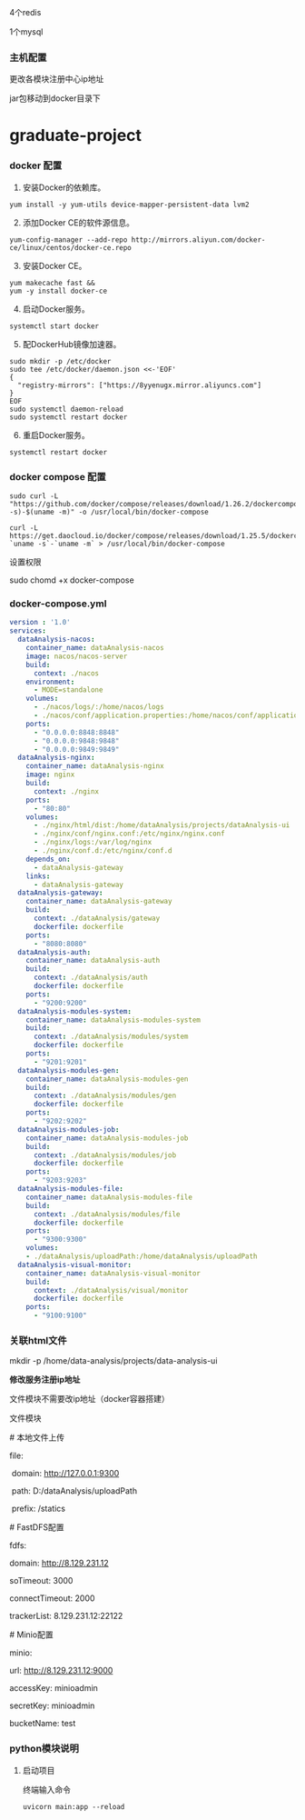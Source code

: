4个redis

1个mysql

### 主机配置

更改各模块注册中心ip地址

jar包移动到docker目录下





# graduate-project

### docker 配置

1. 安装Docker的依赖库。

```
yum install -y yum-utils device-mapper-persistent-data lvm2
```

2. 添加Docker CE的软件源信息。

```
yum-config-manager --add-repo http://mirrors.aliyun.com/docker-ce/linux/centos/docker-ce.repo
```

3. 安装Docker CE。

```
yum makecache fast &&
yum -y install docker-ce
```

4. 启动Docker服务。

```
systemctl start docker
```

5. 配DockerHub镜像加速器。

```
sudo mkdir -p /etc/docker
sudo tee /etc/docker/daemon.json <<-'EOF'
{
  "registry-mirrors": ["https://8yyenugx.mirror.aliyuncs.com"]
}
EOF
sudo systemctl daemon-reload
sudo systemctl restart docker
```

6. 重启Docker服务。

```
systemctl restart docker
```

### docker compose 配置

```
sudo curl -L "https://github.com/docker/compose/releases/download/1.26.2/dockercompose-$(uname -s)-$(uname -m)" -o /usr/local/bin/docker-compose 

curl -L https://get.daocloud.io/docker/compose/releases/download/1.25.5/dockercompose-`uname -s`-`uname -m` > /usr/local/bin/docker-compose
```

设置权限

sudo chomd +x docker-compose



### docker-compose.yml

```yaml
version : '1.0'
services:
  dataAnalysis-nacos:
    container_name: dataAnalysis-nacos
    image: nacos/nacos-server
    build:
      context: ./nacos
    environment:
      - MODE=standalone
    volumes:
      - ./nacos/logs/:/home/nacos/logs
      - ./nacos/conf/application.properties:/home/nacos/conf/application.properties
    ports:
      - "0.0.0.0:8848:8848"
      - "0.0.0.0:9848:9848"
      - "0.0.0.0:9849:9849"
  dataAnalysis-nginx:
    container_name: dataAnalysis-nginx
    image: nginx
    build:
      context: ./nginx
    ports:
      - "80:80"
    volumes:
      - ./nginx/html/dist:/home/dataAnalysis/projects/dataAnalysis-ui
      - ./nginx/conf/nginx.conf:/etc/nginx/nginx.conf
      - ./nginx/logs:/var/log/nginx
      - ./nginx/conf.d:/etc/nginx/conf.d
    depends_on:
      - dataAnalysis-gateway
    links:
      - dataAnalysis-gateway
  dataAnalysis-gateway:
    container_name: dataAnalysis-gateway
    build:
      context: ./dataAnalysis/gateway
      dockerfile: dockerfile
    ports:
      - "8080:8080"
  dataAnalysis-auth:
    container_name: dataAnalysis-auth
    build:
      context: ./dataAnalysis/auth
      dockerfile: dockerfile
    ports:
      - "9200:9200"
  dataAnalysis-modules-system:
    container_name: dataAnalysis-modules-system
    build:
      context: ./dataAnalysis/modules/system
      dockerfile: dockerfile
    ports:
      - "9201:9201"
  dataAnalysis-modules-gen:
    container_name: dataAnalysis-modules-gen
    build:
      context: ./dataAnalysis/modules/gen
      dockerfile: dockerfile
    ports:
      - "9202:9202"
  dataAnalysis-modules-job:
    container_name: dataAnalysis-modules-job
    build:
      context: ./dataAnalysis/modules/job
      dockerfile: dockerfile
    ports:
      - "9203:9203"
  dataAnalysis-modules-file:
    container_name: dataAnalysis-modules-file
    build:
      context: ./dataAnalysis/modules/file
      dockerfile: dockerfile
    ports:
      - "9300:9300"
    volumes:
    - ./dataAnalysis/uploadPath:/home/dataAnalysis/uploadPath
  dataAnalysis-visual-monitor:
    container_name: dataAnalysis-visual-monitor
    build:
      context: ./dataAnalysis/visual/monitor
      dockerfile: dockerfile
    ports:
      - "9100:9100"

```





### 关联html文件

mkdir -p /home/data-analysis/projects/data-analysis-ui





**修改服务注册ip地址**

文件模块不需要改ip地址（docker容器搭建）



文件模块

\# 本地文件上传    

file:

​    domain: http://127.0.0.1:9300

​    path: D:/dataAnalysis/uploadPath

​    prefix: /statics



\# FastDFS配置

fdfs:

  domain: http://8.129.231.12

  soTimeout: 3000

  connectTimeout: 2000

  trackerList: 8.129.231.12:22122



\# Minio配置

minio:

  url: http://8.129.231.12:9000

  accessKey: minioadmin

  secretKey: minioadmin

  bucketName: test

### python模块说明

1. 启动项目

   终端输入命令

   ```shell
   uvicorn main:app --reload
   ```

